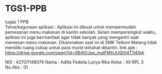# TGS1-PPB
tugas 1 PPB  
Tema/kegunaan aplikasi : Aplikasi ini dibuat untuk mempermudah pemesanan menu makanan di kantin sekolah. Selain mempersingkat waktu, aplikasi ini juga bermanfaat agar tidak banyak yang mengantri saat memesan menu makanan. Dikarenakan saat ini di SMK Telkom Malang tidak memiliki ruang cukup untuk para murid istirahat dikantin.
link apk : https://drive.google.com/open?id=0B4tOJsq_mstFMHJUQVI4T1l4SjA

NIS : 4270/1148076
Nama : Adilla Fedelia Lucya Rika
Kelas : XII RPL 3
No.Abs : 01
